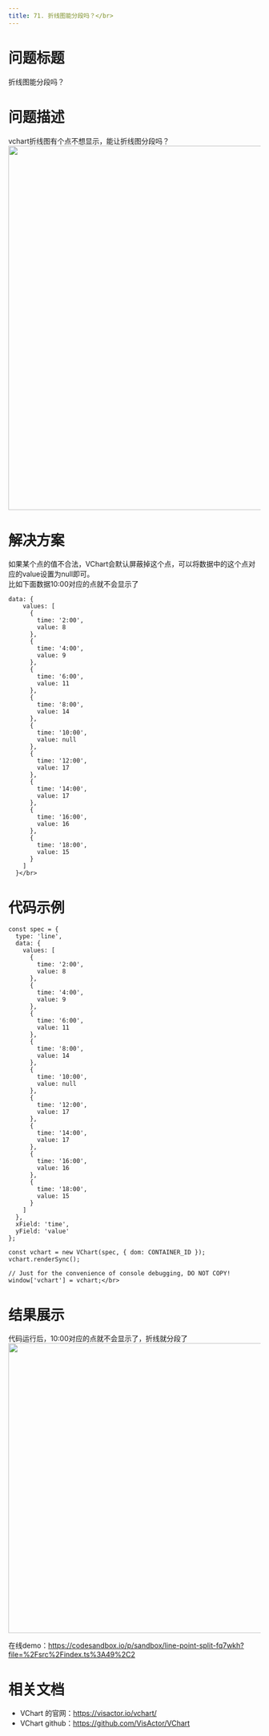 ```yaml
---
title: 71. 折线图能分段吗？</br>
---
```

# 问题标题

折线图能分段吗？</br>
# 问题描述

vchart折线图有个点不想显示，能让折线图分段吗？</br>
<img src='https://cdn.jsdelivr.net/gh/xuanhun/articles/visactor/img/Awlfbudq1o4LVFx7rs3cxBQxnWg.gif' alt='' width='1036' height='726'>

# 解决方案

如果某个点的值不合法，VChart会默认屏蔽掉这个点，可以将数据中的这个点对应的value设置为null即可。</br>
比如下面数据10:00对应的点就不会显示了</br>
```
data: {
    values: [
      {
        time: '2:00',
        value: 8
      },
      {
        time: '4:00',
        value: 9
      },
      {
        time: '6:00',
        value: 11
      },
      {
        time: '8:00',
        value: 14
      },
      {
        time: '10:00',
        value: null
      },
      {
        time: '12:00',
        value: 17
      },
      {
        time: '14:00',
        value: 17
      },
      {
        time: '16:00',
        value: 16
      },
      {
        time: '18:00',
        value: 15
      }
    ]
  }</br>
```
# 代码示例  

```
const spec = {
  type: 'line',
  data: {
    values: [
      {
        time: '2:00',
        value: 8
      },
      {
        time: '4:00',
        value: 9
      },
      {
        time: '6:00',
        value: 11
      },
      {
        time: '8:00',
        value: 14
      },
      {
        time: '10:00',
        value: null
      },
      {
        time: '12:00',
        value: 17
      },
      {
        time: '14:00',
        value: 17
      },
      {
        time: '16:00',
        value: 16
      },
      {
        time: '18:00',
        value: 15
      }
    ]
  },
  xField: 'time',
  yField: 'value'
};

const vchart = new VChart(spec, { dom: CONTAINER_ID });
vchart.renderSync();

// Just for the convenience of console debugging, DO NOT COPY!
window['vchart'] = vchart;</br>
```
# 结果展示

代码运行后，10:00对应的点就不会显示了，折线就分段了</br>
<img src='https://cdn.jsdelivr.net/gh/xuanhun/articles/visactor/img/M5IEbg02OoW0yLxYiYxcO1LknUd.gif' alt='' width='1000' height='578'>

在线demo：https://codesandbox.io/p/sandbox/line-point-split-fq7wkh?file=%2Fsrc%2Findex.ts%3A49%2C2</br>
# 相关文档

*  VChart 的官网：https://visactor.io/vchart/</br>
*  VChart github：https://github.com/VisActor/VChart</br>